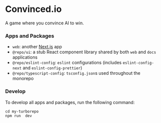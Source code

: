 # Convinced.io
A game where you convince AI to win.

### Apps and Packages

- `web`: another [Next.js](https://nextjs.org/) app
- `@repo/ui`: a stub React component library shared by both `web` and `docs` applications
- `@repo/eslint-config`: `eslint` configurations (includes `eslint-config-next` and `eslint-config-prettier`)
- `@repo/typescript-config`: `tsconfig.json`s used throughout the monorepo

### Develop

To develop all apps and packages, run the following command:

```
cd my-turborepo
npm run  dev
```
